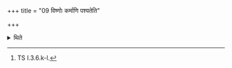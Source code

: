 +++
title = "09 विष्णोः कर्माणि पश्यतेति"

+++

<details><summary>थिते</summary>

9. With two verses beginning with viṣṇoḥ karmāṇi paśyata[^1] he fixes that side of the sacrificial post which is marked for being fixed in front of the fire) (in front) of the Āhavanīya.  

[^1]: TS I.3.6.k-l.
</details>
